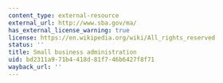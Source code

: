 ```yaml
---
content_type: external-resource
external_url: http://www.sba.gov/ma/
has_external_license_warning: true
license: https://en.wikipedia.org/wiki/All_rights_reserved
status: ''
title: Small business administration
uid: bd2311a9-71b4-418d-81f7-46b6427f8f71
wayback_url: ''
---
```

